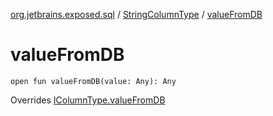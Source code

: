 [org.jetbrains.exposed.sql](../index.md) / [StringColumnType](index.md) / [valueFromDB](.)

# valueFromDB

`open fun valueFromDB(value: Any): Any`

Overrides [IColumnType.valueFromDB](../-i-column-type/value-from-d-b.md)

